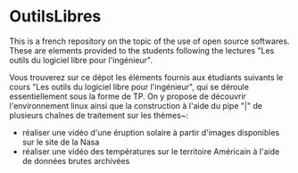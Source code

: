 # OutilsLibres

This is a french repository on the topic of the use of open source softwares. These are elements provided to the students following the lectures "Les outils du logiciel libre pour l'ingénieur".

Vous trouverez sur ce dépot les éléments fournis aux étudiants suivants le cours "Les outils du logiciel libre pour l'ingénieur", qui se déroule essentiellement sous la forme de TP. On y propose de découvrir l'environnement linux ainsi que la construction à l'aide du pipe "|" de plusieurs chaînes de traitement sur les thèmes~:
- réaliser une vidéo d'une éruption solaire à partir d'images disponibles sur le site de la Nasa
- réaliser une vidéo des températures sur le territoire Américain à l'aide de données brutes archivées
